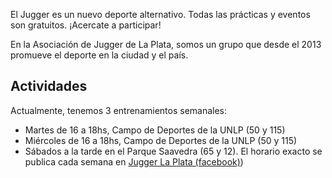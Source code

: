 

El Jugger es un nuevo deporte alternativo. Todas las prácticas y eventos son gratuitos. ¡Acercate a participar!

En la Asociación de Jugger de La Plata, somos un grupo que desde el 2013 promueve el deporte en la ciudad y el país.


## Actividades

Actualmente, tenemos 3 entrenamientos semanales:

* Martes de 16 a 18hs, Campo de Deportes de la UNLP (50 y 115)
* Miércoles de 16 a 18hs, Campo de Deportes de la UNLP (50 y 115)
* Sábados a la tarde en el Parque Saavedra (65 y 12). El horario exacto se publica cada semana en [Jugger La Plata (facebook)](https://www.facebook.com/groups/883679841713425/))
